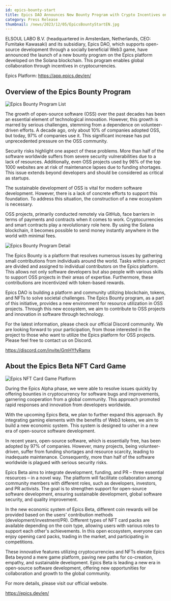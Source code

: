 ```yaml
---
id: epics-bounty-start
title: Epics DAO Announces New Bounty Program with Crypto Incentives on Solana Blockchain
category: Press Release
thumbnail: /news/2023/12/05/EpicsBountyStartEN.jpg
---
```


ELSOUL LABO B.V. (headquartered in Amsterdam, Netherlands, CEO: Fumitake
Kawasaki) and its subsidiary, Epics DAO, which supports open-source development
through a socially beneficial Web3 game, have announced the launch of a new
bounty program on the Epics platform developed on the Solana blockchain. This
program enables global collaboration through incentives in cryptocurrencies.

Epics Platform: https://app.epics.dev/en/

## Overview of the Epics Bounty Program

![Epics Bounty Program List](/news/2023/12/05/BountyListEN.jpg)

The growth of open-source software (OSS) over the past decades has been an
essential element of technological innovation. However, this growth is marred by
serious challenges, stemming from a dependence on volunteer-driven efforts. A
decade ago, only about 10% of companies adopted OSS, but today, 97% of companies
use it. This significant increase has put unprecedented pressure on the OSS
community.

Security risks highlight one aspect of these problems. More than half of the
software worldwide suffers from severe security vulnerabilities due to a lack of
resources. Additionally, even OSS projects used by 98% of the top 1000 websites
are at risk of maintenance lapses due to funding shortages. This issue extends
beyond developers and should be considered as critical as startups.

The sustainable development of OSS is vital for modern software development.
However, there is a lack of concrete efforts to support this foundation. To
address this situation, the construction of a new ecosystem is necessary.

OSS projects, primarily conducted remotely via GitHub, face barriers in terms of
payments and contracts when it comes to work. Cryptocurrencies and smart
contracts play a revolutionary role here. By using the Solana blockchain, it
becomes possible to send money instantly anywhere in the world with minimal
fees.

![Epics Bounty Program Detail](/news/2023/12/05/BountyDetailEN.jpg)

The Epics Bounty is a platform that resolves numerous issues by gathering small
contributions from individuals around the world. Tasks within a project are
divided and assigned to individual contributors on the Epics platform. This
allows not only software developers but also people with various skills to
support OSS projects in their areas of expertise. Furthermore, these
contributions are incentivized with token-based rewards.

Epics DAO is building a platform and community utilizing blockchain, tokens, and
NFTs to solve societal challenges. The Epics Bounty program, as a part of this
initiative, provides a new environment for resource utilization in OSS projects.
Through this new ecosystem, we aim to contribute to OSS projects and innovation
in software through technology.

For the latest information, please check our official Discord community. We are
looking forward to your participation, from those interested in the project to
those who want to utilize the Epics platform for OSS projects. Please feel free
to contact us on Discord.

https://discord.com/invite/GmHYfyRamx

## About the Epics Beta NFT Card Game

![Epics NFT Card Game Platform](/news/2023/12/01/EpicsPlatformEN.png)

During the Epics Alpha phase, we were able to resolve issues quickly by offering
bounties in cryptocurrency for software bugs and improvements, garnering
cooperation from a global community. This approach promoted rapid responses and
innovation from developers worldwide.

With the upcoming Epics Beta, we plan to further expand this approach. By
integrating gaming elements with the benefits of Web3 tokens, we aim to build a
new economic system. This system is designed to usher in a new era of
open-source software development.

In recent years, open-source software, which is essentially free, has been
adopted by 97% of companies. However, many projects, being volunteer-driven,
suffer from funding shortages and resource scarcity, leading to inadequate
maintenance. Consequently, more than half of the software worldwide is plagued
with serious security risks.

Epics Beta aims to integrate development, funding, and PR – three essential
resources – in a novel way. The platform will facilitate collaboration among
community members with different roles, such as developers, investors, and PR
activists. The goal is to strengthen support for open-source software
development, ensuring sustainable development, global software security, and
quality improvement.

In the new economic system of Epics Beta, different coin rewards will be
provided based on the users' contribution methods (development/investment/PR).
Different types of NFT card packs are available depending on the coin type,
allowing users with various roles to support each other's achievements. In this
open ecosystem, everyone can enjoy opening card packs, trading in the market,
and participating in competitions.

These innovative features utilizing cryptocurrencies and NFTs elevate Epics Beta
beyond a mere game platform, paving new paths for co-creation, empathy, and
sustainable development. Epics Beta is leading a new era in open-source software
development, offering new opportunities for collaboration and growth to the
global community.

For more details, please visit our official website.

https://epics.dev/en/

